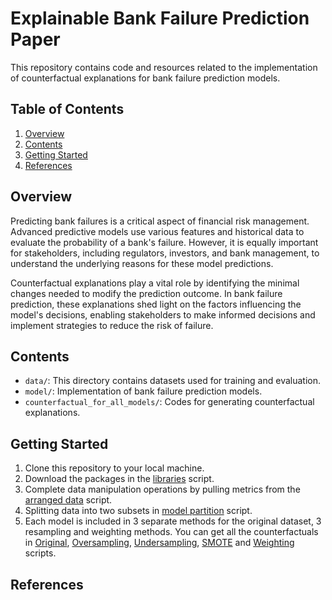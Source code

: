 # Explainable Bank Failure Prediction Paper

This repository contains code and resources related to the implementation of counterfactual explanations for bank failure prediction models.

## Table of Contents

1. [Overview](#overview)
2. [Contents](#contents)
3. [Getting Started](#getting-started)
4. [References](#references)

## Overview <a name="overview"></a>

Predicting bank failures is a critical aspect of financial risk management. Advanced predictive models use various features and historical data to evaluate the probability of a bank's failure. However, it is equally important for stakeholders, including regulators, investors, and bank management, to understand the underlying reasons for these model predictions.

Counterfactual explanations play a vital role by identifying the minimal changes needed to modify the prediction outcome. In bank failure prediction, these explanations shed light on the factors influencing the model's decisions, enabling stakeholders to make informed decisions and implement strategies to reduce the risk of failure.

## Contents <a name="contents"></a>

- `data/`: This directory contains datasets used for training and evaluation.
- `model/`: Implementation of bank failure prediction models.
- `counterfactual_for_all_models/`: Codes for generating counterfactual explanations.

## Getting Started  <a name="getting-started"></a>

1. Clone this repository to your local machine.
2. Download the packages in the [libraries](https://github.com/mcavs/Explainable_bank_failure_prediction_paper/blob/main/libraries.R) script.
3. Complete data manipulation operations by pulling metrics from the [arranged data](https://github.com/mcavs/Explainable_bank_failure_prediction_paper/blob/main/data/arranging_data.R) script.
4. Splitting data into two subsets in [model partition](https://github.com/mcavs/Explainable_bank_failure_prediction_paper/blob/main/model/model_partition.R) script.
5. Each model is included in 3 separate methods for the original dataset, 3 resampling and weighting methods. You can get all the counterfactuals in [Original](https://github.com/mcavs/Explainable_bank_failure_prediction_paper/tree/main/counterfactuals_for_all_models/original), [Oversampling](https://github.com/mcavs/Explainable_bank_failure_prediction_paper/tree/main/counterfactuals_for_all_models/oversampling), [Undersampling](https://github.com/mcavs/Explainable_bank_failure_prediction_paper/tree/main/counterfactuals_for_all_models/undersampling), [SMOTE](https://github.com/mcavs/Explainable_bank_failure_prediction_paper/tree/main/counterfactuals_for_all_models/smote) and [Weighting](https://github.com/mcavs/Explainable_bank_failure_prediction_paper/tree/main/counterfactuals_for_all_models/cost_sensitive) scripts.

## References  <a name="references"></a>

